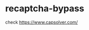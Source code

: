 # recaptcha-bypass
check https://www.capsolver.com/ 



















                                                                                                                                                                          